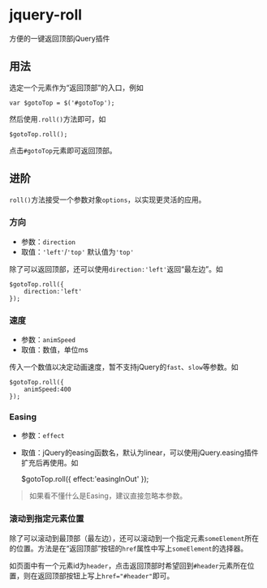 # jquery-roll

方便的一键返回顶部jQuery插件

## 用法

选定一个元素作为“返回顶部”的入口，例如
  
	var $gotoTop = $('#gotoTop');
	
然后使用`.roll()`方法即可，如

	$gotoTop.roll();
	
点击`#gotoTop`元素即可返回顶部。

## 进阶

`roll()`方法接受一个参数对象`options`，以实现更灵活的应用。

### 方向

- 参数：`direction`
- 取值：`'left'`/`'top'` 默认值为`'top'`

除了可以返回顶部，还可以使用`direction:'left'`返回“最左边”。如

	$gotoTop.roll({
		direction:'left'
	});
	
### 速度

- 参数：`animSpeed`
- 取值：数值，单位ms

传入一个数值以决定动画速度，暂不支持jQuery的`fast`、`slow`等参数。如

	$gotoTop.roll({
		animSpeed:400
	});
	
### Easing

- 参数：`effect`
- 取值：jQuery的easing函数名，默认为linear，可以使用jQuery.easing插件扩充后再使用。如

	$gotoTop.roll({
		effect:'easingInOut'
	});

> 如果看不懂什么是Easing，建议直接忽略本参数。

### 滚动到指定元素位置

除了可以滚动到最顶部（最左边），还可以滚动到一个指定元素`someElement`所在的位置。方法是在“返回顶部”按钮的`href`属性中写上`someElement`的选择器。

如页面中有一个元素id为`header`，点击返回顶部时希望回到`#header`元素所在位置，则在返回顶部按钮上写上`href="#header"`即可。
	
